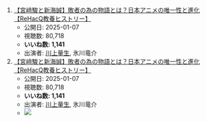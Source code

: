 1.  [【宮﨑駿と新海誠】敗者の為の物語とは？日本アニメの唯一性と進化【ReHacQ教養ヒストリー】](/rehacq_fan/ids/https://www.youtube.com/watch?v=yYbttR8uLXY "wikilink")
    -   公開日: 2025-01-07
    -   視聴数: 80,718
    -   **いいね数: 1,141**
    -   出演者: [川上量生](/rehacq_fan/people/川上量生 "wikilink"), 氷川竜介
1.  [【宮﨑駿と新海誠】敗者の為の物語とは？日本アニメの唯一性と進化【ReHacQ教養ヒストリー】](https://www.youtube.com/watch?v=yYbttR8uLXY)
    -   公開日: 2025-01-07
    -   視聴数: 80,718
    -   **いいね数: 1,141**
    -   出演者: [川上量生](/rehacq_fan/people/川上量生 "wikilink"), 氷川竜介
    - [![](https://img.youtube.com/vi/yYbttR8uLXY/hqdefault.jpg)](https://www.youtube.com/watch?v=yYbttR8uLXY)
